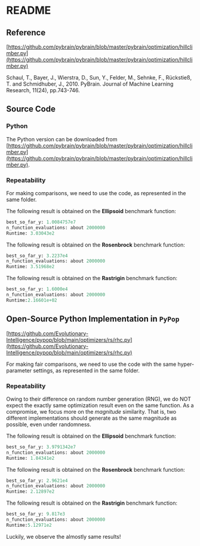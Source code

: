 # README

## Reference

[https://github.com/pybrain/pybrain/blob/master/pybrain/optimization/hillclimber.py](https://github.com/pybrain/pybrain/blob/master/pybrain/optimization/hillclimber.py)

Schaul, T., Bayer, J., Wierstra, D., Sun, Y., Felder, M., Sehnke, F., Rückstieß, T. and Schmidhuber, J., 2010. PyBrain. Journal of Machine Learning Research, 11(24), pp.743-746.

## Source Code

### Python

The Python version can be downloaded from [https://github.com/pybrain/pybrain/blob/master/pybrain/optimization/hillclimber.py](https://github.com/pybrain/pybrain/blob/master/pybrain/optimization/hillclimber.py).

### Repeatability

For making comparisons, we need to use the code, as represented in the same folder.

The following result is obtained on the **Ellipsoid** benchmark function:

```python
best_so_far_y: 1.0084757e7
n_function_evaluations: about 2000000
Runtime: 3.03043e2
```


The following result is obtained on the **Rosenbrock** benchmark function:

```python
best_so_far_y: 3.2237e4
n_function_evaluations: about 2000000
Runtime: 3.51968e2
```


The following result is obtained on the **Rastrigin** benchmark function:

```python
best_so_far_y: 1.6000e4
n_function_evaluations: about 2000000
Runtime:2.16601e+02
```

## Open-Source Python Implementation in ```PyPop```

[https://github.com/Evolutionary-Intelligence/pypop/blob/main/optimizers/rs/rhc.py](https://github.com/Evolutionary-Intelligence/pypop/blob/main/optimizers/rs/rhc.py)

For making fair comparisons, we need to use the code with the same hyper-parameter settings, as represented in the same folder.

### Repeatability

Owing to their difference on random number generation (RNG), we do NOT expect the exactly same optimization result even on the same function.
As a compromise, we focus more on the *magnitude* similarity. That is, two different implementations should generate as the same magnitude as possible, even under randomness.

The following result is obtained on the **Ellipsoid** benchmark function:

```python
best_so_far_y: 3.9791342e7
n_function_evaluations: about 2000000
Runtime: 1.84341e2
```


The following result is obtained on the **Rosenbrock** benchmark function:

```python
best_so_far_y: 2.9621e4
n_function_evaluations: about 2000000
Runtime: 2.12897e2
```


The following result is obtained on the **Rastrigin** benchmark function:

```python
best_so_far_y: 9.817e3
n_function_evaluations: about 2000000
Runtime:5.12971e2
```

Luckily, we observe the almostly same results!
